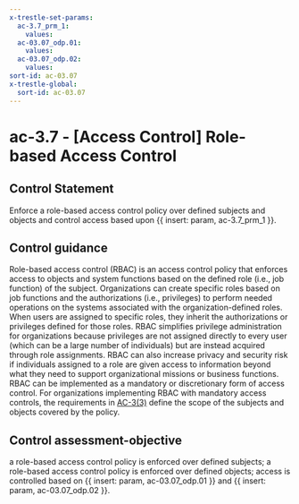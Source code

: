 ```yaml
---
x-trestle-set-params:
  ac-3.7_prm_1:
    values:
  ac-03.07_odp.01:
    values:
  ac-03.07_odp.02:
    values:
sort-id: ac-03.07
x-trestle-global:
  sort-id: ac-03.07
---
```


# ac-3.7 - \[Access Control\] Role-based Access Control

## Control Statement

Enforce a role-based access control policy over defined subjects and objects and control access based upon {{ insert: param, ac-3.7_prm_1 }}.

## Control guidance

Role-based access control (RBAC) is an access control policy that enforces access to objects and system functions based on the defined role (i.e., job function) of the subject. Organizations can create specific roles based on job functions and the authorizations (i.e., privileges) to perform needed operations on the systems associated with the organization-defined roles. When users are assigned to specific roles, they inherit the authorizations or privileges defined for those roles. RBAC simplifies privilege administration for organizations because privileges are not assigned directly to every user (which can be a large number of individuals) but are instead acquired through role assignments. RBAC can also increase privacy and security risk if individuals assigned to a role are given access to information beyond what they need to support organizational missions or business functions. RBAC can be implemented as a mandatory or discretionary form of access control. For organizations implementing RBAC with mandatory access controls, the requirements in [AC-3(3)](#ac-3.3) define the scope of the subjects and objects covered by the policy.

## Control assessment-objective

a role-based access control policy is enforced over defined subjects;
a role-based access control policy is enforced over defined objects;
access is controlled based on {{ insert: param, ac-03.07_odp.01 }} and {{ insert: param, ac-03.07_odp.02 }}.
